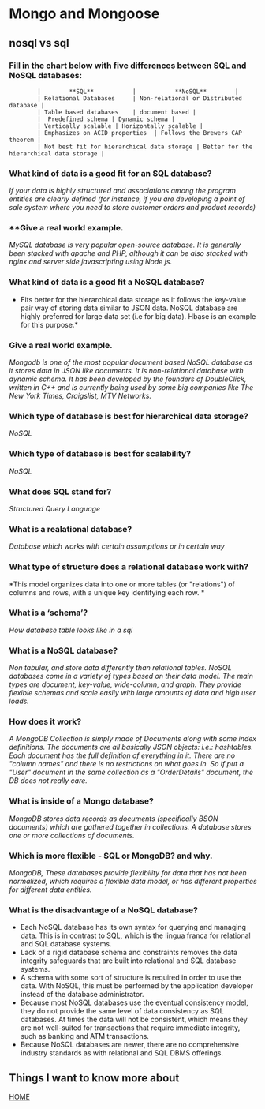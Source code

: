 # **Mongo and Mongoose**

## **nosql vs sql**


 ### **Fill in the chart below with five differences between SQL and NoSQL databases:**

            |        **SQL**           |           **NoSQL**        |
            | Relational Databases     | Non-relational or Distributed database |
            | Table based databases    | document based |
            |  Predefined schema | Dynamic schema |
            | Vertically scalable | Horizontally scalable |
            | Emphasizes on ACID properties  | Follows the Brewers CAP theorem |
            | Not best fit for hierarchical data storage | Better for the hierarchical data storage |

 ### **What kind of data is a good fit for an SQL database?**

 *If your data is highly structured and associations among the program entities are clearly defined (for instance, if you are developing a point of sale system where you need to store customer orders and product records)*

 ### **Give a real world example.

 *MySQL database is very popular open-source database. It is generally been stacked with apache and PHP, although it can be also stacked with nginx and server side javascripting using Node js.*

 ### **What kind of data is a good fit a NoSQL database?**

 * Fits better for the hierarchical data storage as it follows the key-value pair way of storing data similar to JSON data. NoSQL database are highly preferred for large data set (i.e for big data). Hbase is an example for this purpose.*

 ### **Give a real world example.**

 *Mongodb is one of the most popular document based NoSQL database as it stores data in JSON like documents. It is non-relational database with dynamic schema. It has been developed by the founders of DoubleClick, written in C++ and is currently being used by some big companies like The New York Times, Craigslist, MTV Networks.*

 ### **Which type of database is best for hierarchical data storage?**

 *NoSQL*

 ### **Which type of database is best for scalability?**

 *NoSQL*

 ### **What does SQL stand for?**

 *Structured Query Language*

 ### **What is a realational database?**

 *Database which works with certain assumptions or in certain way*

 ### **What type of structure does a relational database work with?**

 *This model organizes data into one or more tables (or "relations") of columns and rows, with a unique key identifying each row. *

 ### **What is a ‘schema’?**

 *How database table looks like in a sql*

 ### **What is a NoSQL database?**

 *Non tabular, and store data differently than relational tables. NoSQL databases come in a variety of types based on their data model. The main types are document, key-value, wide-column, and graph. They provide flexible schemas and scale easily with large amounts of data and high user loads.*

 ### **How does it work?**

 *A MongoDB Collection is simply made of Documents along with some index definitions. The documents are all basically JSON objects: i.e.: hashtables. Each document has the full definition of everything in it. There are no "column names" and there is no restrictions on what goes in. So if put a "User" document in the same collection as a "OrderDetails" document, the DB does not really care.*

 ### **What is inside of a Mongo database?**

 *MongoDB stores data records as documents (specifically BSON documents) which are gathered together in collections. A database stores one or more collections of documents.*

 ### **Which is more flexible - SQL or MongoDB? and why.**

 *MongoDB, These databases provide flexibility for data that has not been normalized, which requires a flexible data model, or has different properties for different data entities.*

 ### **What is the disadvantage of a NoSQL database?**

 * Each NoSQL database has its own syntax for querying and managing data. This is in contrast to SQL, which is the lingua franca for relational and SQL database systems.
 * Lack of a rigid database schema and constraints removes the data integrity safeguards that are built into relational and SQL database systems.
 * A schema with some sort of structure is required in order to use the data. With NoSQL, this must be performed by the application developer instead of the database administrator.
 * Because most NoSQL databases use the eventual consistency model, they do not provide the same level of data consistency as SQL databases. At times the data will not be consistent, which means they are not well-suited for transactions that require immediate integrity, such as banking and ATM transactions.
 * Because NoSQL databases are newer, there are no comprehensive industry standards as with relational and SQL DBMS offerings. 



 ## **Things I want to know more about**



[HOME](https://malkhaleel88.github.io/reading-notes)

